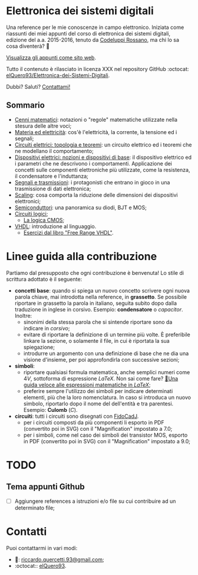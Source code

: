 # Elettronica dei sistemi digitali

Una reference per le mie conoscenze in campo elettronico. Iniziata come riassunti dei miei appunti del corso di elettronica dei sistemi digitali, edizione del a.a. 2015-2016, tenuto da [Codeluppi Rossano](https://www.unibo.it/sitoweb/rossano.codeluppi2), ma chi lo sa cosa diventerà? 🤔

[Visualizza gli appunti come sito web](https://elquero93.github.io/Elettronica-dei-Sistemi-Digitali/).

Tutto il contenuto è rilasciato in licenza XXX nel repository GitHub :octocat: [elQuero93/Elettronica-dei-Sistemi-Digitali](https://github.com/elQuero93/AppuntiDiElettronica).

Dubbi? Saluti? [Contattami!](#contatti)

## Sommario

- [Cenni matematici](cenni_matematici.md): notazioni o "regole" matematiche utilizzate nella stesura delle altre voci;
- [Materia ed elettricità](materia_ed_elettricita.md): cos'è l'elettricità, la corrente, la tensione ed i segnali;
- [Circuiti elettrici: topologia e teoremi](topologia_teoremi_circuito.md): un circuito elettrico ed i teoremi che ne modellano il comportamento;
- [Dispositivi elettrici: nozioni e dispositivi di base](dispositivi_elettrici.md): il dispositivo elettrico ed i parametri che ne descrivono i comportamenti. Applicazione dei concetti sulle componenti elettroniche più utilizzate, come la resistenza, il condensatore e l'induttanza;
- [Segnali e trasmissioni](segnali.md): i protagonisti che entrano in gioco in una trasmissione di dati elettronica;
- [Scaling](scaling.md): cosa comporta la riduzione delle dimensioni dei dispositivi elettronici;
- [Semiconduttori](semiconduttori.md): una panoramica su diodi, BJT e MOS;
- [Circuiti logici](circuiti_logici.md);
  - [La logica CMOS](logica_cmos.md);
- [VHDL](vhdl/vhdl.md): introduzione al linguaggio.
  - [Esercizi dal libro "Free Range VHDL"](vhdl/esercizi/free_range_VHDL.md).

# Linee guida alla contribuzione

Partiamo dal presupposto che ogni contribuzione è benvenuta! Lo stile di scrittura adottato è il seguente:

- **concetti base**: quando si spiega un nuovo concetto scrivere ogni nuova parola chiave, mai introdotta nella reference, in **grassetto**. Se possibile riportare in grassetto la parola in italiano, seguita subito dopo dalla traduzione in inglese in corsivo. Esempio: **condensatore** o *capacitor*. Inoltre:
  - sinonimi della stessa parola che si sintende riportare sono da indicare in *corsivo*;
  - evitare di riportare la definizione di un termine più volte. È preferibile linkare la sezione, o solamente il file, in cui è riportata la sua spiegazione;
  - introdurre un argomento con una definizione di base che ne dia una visione d'insieme, per poi approfondirla con successive sezioni;
- **simboli**:
  - riportare qualsiasi formula matematica, anche semplici numeri come $4V$, sottoforma di espressione *LaTeX*. Non sai come fare? [:book:Una guida veloce alle espressioni matematiche in *LaTeX*](https://en.wikibooks.org/wiki/LaTeX/Mathematics);
  - preferire sempre l'utilizzo dei simboli per indicare determinati elementi, più che la loro nomenclatura. In caso si introduca un nuovo simbolo, riportarlo dopo il nome del dell'entità e tra parentesi. Esempio: **Culomb** ($C$).
- **circuiti**: tutti i circuiti sono disegnati con [FidoCadJ](http://darwinne.github.io/FidoCadJ/).
  - per i circuiti composti da più componenti li esporto in PDF (convertito poi in SVG) con il "Magnification" impostato a 7.0;
  - per i simboli, come nel caso dei simboli dei transistor MOS, esporto in PDF (convertito poi in SVG) con il "Magnification" impostato a 9.0;

# TODO

## Tema appunti Github

- [ ] Aggiungere references a istruzioni e/o file su cui contribuire ad un determinato file;

# Contatti

Puoi contattarmi in vari modi:

- :e-mail:: [riccardo.quercetti.93@gmail.com](mailto:riccardo.quercetti.93@gmail.com);
- :octocat:: [elQuero93](https://github.com/elQuero93).